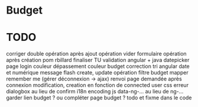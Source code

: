 Budget
======

TODO
====
corriger double opération après ajout opération
vider formulaire opération après création 
pom rbillard
finaliser TU
validation angular + java
datepicker
page login
couleur dépassement
couleur budget
correction tri angular date et numérique
message flash create, update
opération filtre budget
mapper
remember me (gérer déconnexion -> ajax)
renvoi page demandée après connexion
modification, creation en fonction de connected user
css erreur
dialogbox au lieu de confirm
i18n
encoding js
data-ng-... au lieu de ng-...
garder lien budget ? ou compléter page budget ?
todo et fixme dans le code